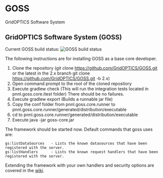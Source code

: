 # GOSS
GridOPTICS Software System
## GridOPTICS Software System (GOSS)

Current GOSS build status: ![GOSS build status](https://travis-ci.org/GridOPTICS/GOSS.svg?branch=master)

The following instructions are for installing GOSS as a base core developer.

 1. Clone the repository (git clone https://github.com/GridOPTICS/GOSS.git or the latest in the 2.x branch git clone https://github.com/GridOPTICS/GOSS.git -b 2.x)
 1. Open command prompt to the root of the cloned repostiory
 1. Execute gradlew check (This will run the integration tests located in pnnl.goss.core.itest folder)  There should be no failures.
 1. Execute gradlew export (Builds a runnable jar file)
 1. Copy the conf folder from pnnl.goss.core.runner to pnnl.goss.core.runner/generated/distribution/executable
 1. cd to pnnl.goss.core.runner/generated/distribution/executable
 1. Execute java -jar goss-core.jar
 
The framework should be started now.  Default commands that goss uses are:

    gs:listDataSources   - Lists the known datasources that have been registered with the server.
    gs:listHandlers      - Lists the known request handlers that have been registered with the server. 
   
Extending the framework with your own handlers and security options are covered in the [wiki](https://github.com/GridOPTICS/GOSS/wiki).
